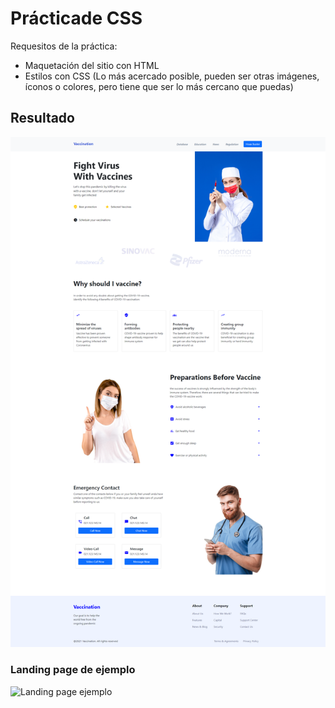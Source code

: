 
# Prácticade CSS

Requesitos de la práctica:

* Maquetación del sitio con HTML
* Estilos con CSS (Lo más acercado posible, pueden ser otras imágenes, íconos o colores, pero tiene que ser lo más cercano que puedas)

## Resultado

![Resultado de la práctica](src/assets/imagenes/Vaccination.png "Resultado de la práctica")


### Landing page de ejemplo

![Landing page ejemplo](src/assets/imagenes/landingVacunaci%C3%B3n.png "Landing page ejemplo")
